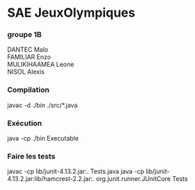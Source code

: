 # SAE JeuxOlympiques

### groupe 1B
DANTEC Malo  
FAMILIAR Enzo  
MULIKIHAAMEA Leone  
NISOL Alexis  

### Compilation
javac -d ./bin ./src/*.java

### Exécution
java -cp ./bin Executable

### Faire les tests
javac -cp lib/junit-4.13.2.jar:. Tests.java
java -cp lib/junit-4.13.2.jar:lib/hamcrest-2.2.jar:. org.junit.runner.JUnitCore Tests
